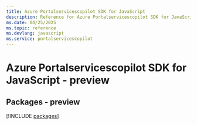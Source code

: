 ```yaml
---
title: Azure Portalservicescopilot SDK for JavaScript
description: Reference for Azure Portalservicescopilot SDK for JavaScript
ms.date: 04/25/2025
ms.topic: reference
ms.devlang: javascript
ms.service: portalservicescopilot
---
```

# Azure Portalservicescopilot SDK for JavaScript - preview
## Packages - preview
[!INCLUDE [packages](portalservicescopilot-index.md)]